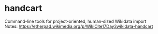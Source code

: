 # handcart
Command-line tools for project-oriented, human-sized Wikidata import  
Notes: https://etherpad.wikimedia.org/p/WikiCite17Day3wikidata-handcart
